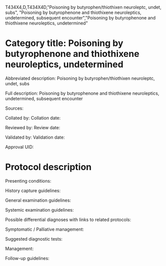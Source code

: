 T434X4,D,T434X4D,"Poisoning by butyrophen/thiothixen neuroleptc, undet, subs", "Poisoning by butyrophenone and thiothixene neuroleptics, undetermined, subsequent encounter","Poisoning by butyrophenone and thiothixene neuroleptics, undetermined"
# Category title: Poisoning by butyrophenone and thiothixene neuroleptics, undetermined

Abbreviated description: Poisoning by butyrophen/thiothixen neuroleptc, undet, subs

Full description: Poisoning by butyrophenone and thiothixene neuroleptics, undetermined, subsequent encounter

Sources:

Collated by:
Collation date:

Reviewed by:
Review date:

Validated by:
Validation date:

Approval UID:

# Protocol description

Presenting conditions:

History capture guidelines:

General examination guidelines:

Systemic examination guidelines:

Possible differential diagnoses with links to related protocols:

Symptomatic / Palliative management:

Suggested diagnostic tests:

Management:

Follow-up guidelines:

